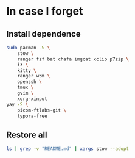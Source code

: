 # In case I forget

## Install dependence

```sh
sudo pacman -S \
    stow \
    ranger fzf bat chafa imgcat xclip p7zip \
    i3 \
    kitty \
    ranger w3m \
    openssh \
    tmux \
    gvim \
    xorg-xinput
yay -S \
    picom-ftlabs-git \
    typora-free
```

## Restore all

```sh
ls | grep -v "README.md" | xargs stow --adopt
```
